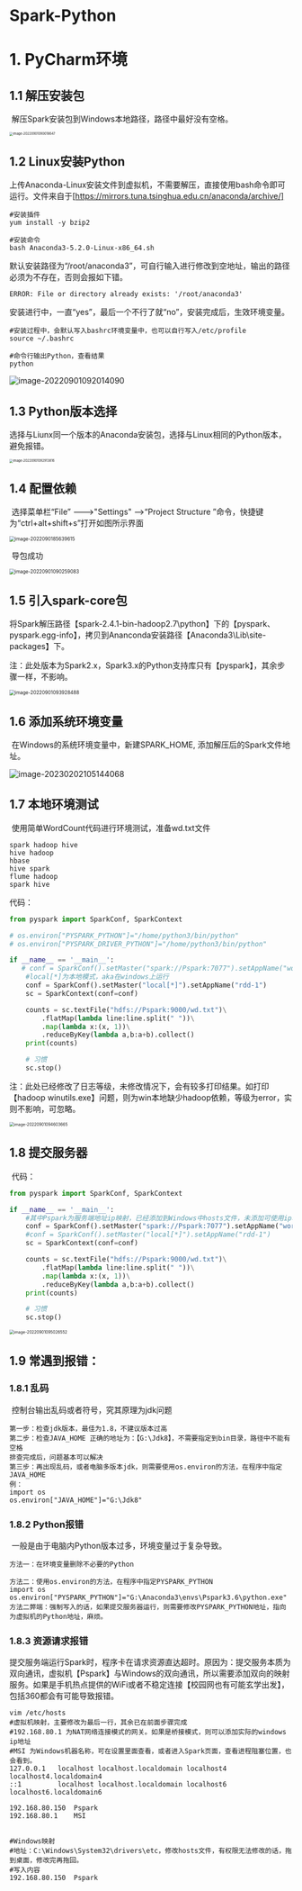 # Spark-Python

# 1. PyCharm环境

## 1.1 解压安装包

​	解压Spark安装包到Windows本地路径，路径中最好没有空格。


<img src="..\image\image-20220901090018647.png" alt="image-20220901090018647" style="zoom:40%;" />


## 1.2 Linux安装Python

​	上传Anaconda-Linux安装文件到虚拟机，不需要解压，直接使用bash命令即可运行。文件来自于[https://mirrors.tuna.tsinghua.edu.cn/anaconda/archive/]

```shell
#安装插件
yum install -y bzip2

#安装命令
bash Anaconda3-5.2.0-Linux-x86_64.sh
```

​	默认安装路径为“/root/anaconda3”，可自行输入进行修改到空地址，输出的路径必须为不存在，否则会报如下错。

```shell
ERROR: File or directory already exists: '/root/anaconda3'
```

​	安装进行中，一直“yes”，最后一个不行了就“no”，安装完成后，生效环境变量。

```shell
#安装过程中，会默认写入bashrc环境变量中，也可以自行写入/etc/profile
source ~/.bashrc

#命令行输出Python，查看结果
python
```

![image-20220901092014090](..\image\image-20220901092014090.png)



## 1.3 Python版本选择

​	选择与Liunx同一个版本的Anaconda安装包，选择与Linux相同的Python版本，避免报错。

<img src="..\image\image-20220901092913816.png" alt="image-20220901092913816" style="zoom:40%;" />



## 1.4 配置依赖

​	选择菜单栏“File” --->"Settings" —>“Project Structure ”命令，快捷键为“ctrl+alt+shift+s”打开如图所示界面

<img src="..\image\image-20220901085639615.png" alt="image-2022090185639615" style="zoom:60%;" />

​	导包成功

<img src="..\image\image-20220901090259083.png" alt="image-20220901090259083" style="zoom:60%;" />



## 1.5 引入spark-core包

​	将Spark解压路径【spark-2.4.1-bin-hadoop2.7\python】下的【pyspark、pyspark.egg-info】，拷贝到Ananconda安装路径【Anaconda3\Lib\site-packages】下。

​    注：此处版本为Spark2.x，Spark3.x的Python支持库只有【pyspark】，其余步骤一样，不影响。

<img src="..\image\image-20220901093928488.png" alt="image-20220901093928488" style="zoom:60%;" />



## 1.6 添加系统环境变量

​	在Windows的系统环境变量中，新建SPARK_HOME, 添加解压后的Spark文件地址。

![image-20230202105144068](..\image\image-20230202105144068.png)



## 1.7 本地环境测试

​	使用简单WordCount代码进行环境测试，准备wd.txt文件

```
spark hadoop hive
hive hadoop
hbase
hive spark
flume hadoop
spark hive
```

   代码：

```Python
from pyspark import SparkConf, SparkContext

# os.environ["PYSPARK_PYTHON"]="/home/python3/bin/python"
# os.environ["PYSPARK_DRIVER_PYTHON"]="/home/python3/bin/python"

if __name__ == '__main__':
   # conf = SparkConf().setMaster("spark://Pspark:7077").setAppName("wordTest")
    #local[*]为本地模式，aka在windows上运行
    conf = SparkConf().setMaster("local[*]").setAppName("rdd-1")
    sc = SparkContext(conf=conf)

    counts = sc.textFile("hdfs://Pspark:9000/wd.txt")\
        .flatMap(lambda line:line.split(" "))\
        .map(lambda x:(x, 1))\
        .reduceByKey(lambda a,b:a+b).collect()
    print(counts)

    # 习惯
    sc.stop()
```

​	注：此处已经修改了日志等级，未修改情况下，会有较多打印结果。如打印【hadoop winutils.exe】问题，则为win本地缺少hadoop依赖，等级为error，实则不影响，可忽略。

<img src="..\image\image-20220901094603665.png" alt="image-20220901094603665" style="zoom:50%;" />



## 1.8 提交服务器

​	代码：

```python
from pyspark import SparkConf, SparkContext

if __name__ == '__main__':
    #其中Pspark为服务端地址ip映射，已经添加到Windows中hosts文件，未添加可使用ip地址替代
    conf = SparkConf().setMaster("spark://Pspark:7077").setAppName("wordTest")
    #conf = SparkConf().setMaster("local[*]").setAppName("rdd-1")
    sc = SparkContext(conf=conf)

    counts = sc.textFile("hdfs://Pspark:9000/wd.txt")\
        .flatMap(lambda line:line.split(" "))\
        .map(lambda x:(x, 1))\
        .reduceByKey(lambda a,b:a+b).collect()
    print(counts)

    # 习惯
    sc.stop()
```

<img src="..\image\image-20220901095026552.png" alt="image-20220901095026552" style="zoom:50%;" />



## 1.9 常遇到报错：

### 1.8.1 乱码

​	控制台输出乱码或者符号，究其原理为jdk问题

```
第一步：检查jdk版本，最佳为1.8，不建议版本过高
第二步：检查JAVA_HOME 正确的地址为：【G:\Jdk8】，不需要指定到bin目录，路径中不能有空格
排查完成后，问题基本可以解决
第三步：再出现乱码，或者电脑多版本jdk，则需要使用os.environ的方法，在程序中指定JAVA_HOME
例：
import os
os.environ["JAVA_HOME"]="G:\Jdk8"
```



### 1.8.2 Python报错

​	一般是由于电脑内Python版本过多，环境变量过于复杂导致。

```
方法一：在环境变量删除不必要的Python

方法二：使用os.environ的方法，在程序中指定PYSPARK_PYTHON
import os
os.environ["PYSPARK_PYTHON"]="G:\Anaconda3\envs\Pspark3.6\python.exe"
方法二弊端：强制写入的话，如果提交服务器运行，则需要修改PYSPARK_PYTHON地址，指向为虚拟机的Python地址，麻烦。
```



### 1.8.3 资源请求报错

​	提交服务端运行Spark时，程序卡在请求资源直达超时。原因为：提交服务本质为双向通讯，虚拟机【Pspark】与Windows的双向通讯，所以需要添加双向的映射服务。如果是手机热点提供的WiFi或者不稳定连接【校园网也有可能玄学出发】，包括360都会有可能导致报错。

```shell
vim /etc/hosts
#虚拟机映射，主要修改为最后一行，其余已在前面步骤完成
#192.168.80.1 为NAT网络连接模式的网关。如果是桥接模式，则可以添加实际的windows ip地址
#MSI 为Windows机器名称，可在设置里面查看，或者进入Spark页面，查看进程阻塞位置，也会看到。
127.0.0.1   localhost localhost.localdomain localhost4 localhost4.localdomain4
::1         localhost localhost.localdomain localhost6 localhost6.localdomain6

192.168.80.150  Pspark
192.168.80.1    MSI


#Windows映射
#地址：C:\Windows\System32\drivers\etc，修改hosts文件，有权限无法修改的话，拖到桌面，修改完再拖回。
#写入内容
192.168.80.150  Pspark

```